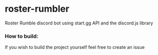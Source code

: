 # roster-rumbler
Roster Rumble discord bot using start.gg API and the discord.js library

### How to build:
If you wish to build the project yourself feel free to create an issue
